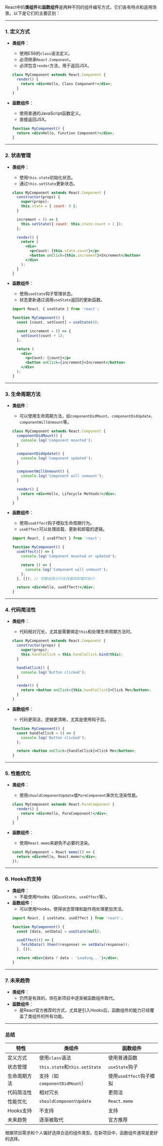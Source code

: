 React中的**类组件**和**函数组件**是两种不同的组件编写方式，它们各有特点和适用场景。以下是它们的主要区别：

---

### 1. **定义方式**
- **类组件**：
  - 使用ES6的`class`语法定义。
  - 必须继承`React.Component`。
  - 必须包含`render`方法，用于返回JSX。
  ```jsx
  class MyComponent extends React.Component {
    render() {
      return <div>Hello, Class Component!</div>;
    }
  }
  ```

- **函数组件**：
  - 使用普通的JavaScript函数定义。
  - 直接返回JSX。
  ```jsx
  function MyComponent() {
    return <div>Hello, Function Component!</div>;
  }
  ```

---

### 2. **状态管理**
- **类组件**：
  - 使用`this.state`初始化状态。
  - 通过`this.setState`更新状态。
  ```jsx
  class MyComponent extends React.Component {
    constructor(props) {
      super(props);
      this.state = { count: 0 };
    }

    increment = () => {
      this.setState({ count: this.state.count + 1 });
    };

    render() {
      return (
        <div>
          <p>Count: {this.state.count}</p>
          <button onClick={this.increment}>Increment</button>
        </div>
      );
    }
  }
  ```

- **函数组件**：
  - 使用`useState`钩子管理状态。
  - 状态更新通过调用`useState`返回的更新函数。
  ```jsx
  import React, { useState } from 'react';

  function MyComponent() {
    const [count, setCount] = useState(0);

    const increment = () => {
      setCount(count + 1);
    };

    return (
      <div>
        <p>Count: {count}</p>
        <button onClick={increment}>Increment</button>
      </div>
    );
  }
  ```

---

### 3. **生命周期方法**
- **类组件**：
  - 可以使用生命周期方法，如`componentDidMount`、`componentDidUpdate`、`componentWillUnmount`等。
  ```jsx
  class MyComponent extends React.Component {
    componentDidMount() {
      console.log('Component mounted');
    }

    componentDidUpdate() {
      console.log('Component updated');
    }

    componentWillUnmount() {
      console.log('Component will unmount');
    }

    render() {
      return <div>Hello, Lifecycle Methods!</div>;
    }
  }
  ```

- **函数组件**：
  - 使用`useEffect`钩子模拟生命周期行为。
  - `useEffect`可以处理挂载、更新和卸载的逻辑。
  ```jsx
  import React, { useEffect } from 'react';

  function MyComponent() {
    useEffect(() => {
      console.log('Component mounted or updated');

      return () => {
        console.log('Component will unmount');
      };
    }, []); // 空数组表示只在挂载和卸载时执行

    return <div>Hello, useEffect!</div>;
  }
  ```

---

### 4. **代码简洁性**
- **类组件**：
  - 代码相对冗长，尤其是需要绑定`this`和处理生命周期方法时。
  ```jsx
  class MyComponent extends React.Component {
    constructor(props) {
      super(props);
      this.handleClick = this.handleClick.bind(this);
    }

    handleClick() {
      console.log('Button clicked');
    }

    render() {
      return <button onClick={this.handleClick}>Click Me</button>;
    }
  }
  ```

- **函数组件**：
  - 代码更简洁，逻辑更清晰，尤其是使用钩子后。
  ```jsx
  function MyComponent() {
    const handleClick = () => {
      console.log('Button clicked');
    };

    return <button onClick={handleClick}>Click Me</button>;
  }
  ```

---

### 5. **性能优化**
- **类组件**：
  - 使用`shouldComponentUpdate`或`PureComponent`来优化渲染性能。
  ```jsx
  class MyComponent extends React.PureComponent {
    render() {
      return <div>Hello, PureComponent!</div>;
    }
  }
  ```

- **函数组件**：
  - 使用`React.memo`来避免不必要的渲染。
  ```jsx
  const MyComponent = React.memo(() => {
    return <div>Hello, React.memo!</div>;
  });
  ```

---

### 6. **Hooks的支持**
- **类组件**：
  - 不能使用Hooks（如`useState`、`useEffect`等）。
- **函数组件**：
  - 可以使用Hooks，使得状态管理和副作用处理更加灵活。
  ```jsx
  import React, { useState, useEffect } from 'react';

  function MyComponent() {
    const [data, setData] = useState(null);

    useEffect(() => {
      fetchData().then((response) => setData(response));
    }, []);

    return <div>{data ? data : 'Loading...'}</div>;
  }
  ```

---

### 7. **未来趋势**
- **类组件**：
  - 仍然是有效的，但在新项目中逐渐被函数组件取代。
- **函数组件**：
  - 是React官方推荐的方式，尤其是引入Hooks后，函数组件的能力已经覆盖了类组件的所有功能。

---

### 总结
| 特性               | 类组件                           | 函数组件                       |
|--------------------|----------------------------------|--------------------------------|
| 定义方式           | 使用`class`语法                  | 使用普通函数                   |
| 状态管理           | `this.state`和`this.setState`    | `useState`钩子                 |
| 生命周期方法       | 支持（如`componentDidMount`）     | 使用`useEffect`钩子模拟         |
| 代码简洁性         | 相对冗长                         | 更简洁                         |
| 性能优化           | `shouldComponentUpdate`          | `React.memo`                   |
| Hooks支持          | 不支持                           | 支持                           |
| 未来趋势           | 逐渐被取代                       | 官方推荐                       |

根据项目需求和个人偏好选择合适的组件类型。在新项目中，函数组件通常是更好的选择。